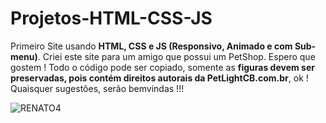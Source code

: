 # Projetos-HTML-CSS-JS
 Primeiro Site usando **HTML, CSS e JS (Responsivo, Animado e com Sub-menu)**. Criei este site para um amigo que possui um PetShop. Espero que gostem ! Todo o código pode ser copiado, somente as __figuras devem ser preservadas, pois contém direitos autorais da PetLightCB.com.br__, ok ! Quaisquer sugestões, serão bemvindas !!!
 
![RENATO4](https://user-images.githubusercontent.com/97203729/149009865-f936347f-b3e6-4f48-a876-39be2e62226a.png)
